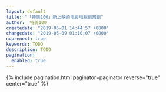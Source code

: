 ```yaml
---
layout: default 
title: "「特美100」新上映的电影电视剧网剧"
author:  特美100
createdate: "2019-05-01 14:44:57 +0800"
changedate: "2019-05-09 01:10:07 +0800"
noprenext: true
keywords: TODO
description: TODO
pagination:
  enabled: true
---
```


{% include pagination.html paginator=paginator reverse="true" center="true" %}
